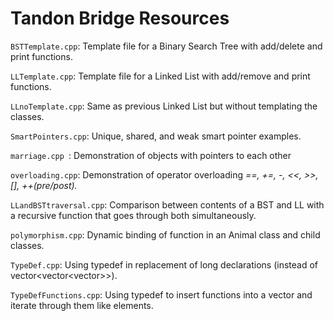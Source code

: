 # Tandon Bridge Resources

`BSTTemplate.cpp`: Template file for a Binary Search Tree with add/delete and print functions.

`LLTemplate.cpp`: Template file for a Linked List with add/remove and print functions.

`LLnoTemplate.cpp`: Same as previous Linked List but without templating the classes.

`SmartPointers.cpp`: Unique, shared, and weak smart pointer examples.

`marriage.cpp `: Demonstration of objects with pointers to each other

`overloading.cpp`: Demonstration of operator overloading *==, +=, -, <<, >>, [], ++(pre/post).*

`LLandBSTtraversal.cpp`: Comparison between contents of a BST and LL with a recursive function that goes through both simultaneously.

`polymorphism.cpp`: Dynamic binding of function in an Animal class and child classes.

`TypeDef.cpp`: Using typedef in replacement of long declarations (instead of vector<vector<vector<int>>>).

`TypeDefFunctions.cpp`: Using typedef to insert functions into a vector and iterate through them like elements.

